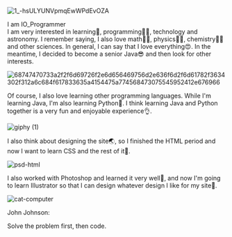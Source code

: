 ![1_-hsULYUNVpmqEwWPdEvOZA](https://user-images.githubusercontent.com/109272757/183892235-15c4ed73-e840-404c-95f9-cf9f00c31c86.gif)

I am IO_Programmer<br/>
I am very interested in learning🤩, programming👩‍💻, technology and astronomy. I remember saying, I also love math👩‍🏫, physics🙋‍♀️, chemistry👩‍🔬 and other sciences. In general, I can say that I love everything😍. In the meantime, I decided to become a senior Java😎 and then look for other interests.

![68747470733a2f2f6d69726f2e6d656469756d2e636f6d2f6d61782f3634302f312a6c684f617833635a4154475a774568473075545952412e676966](https://user-images.githubusercontent.com/109272757/195141489-3a85a9df-cf97-4504-af69-25e3dd307df6.gif)

Of course, I also love learning other programming languages. While I'm learning Java, I'm also learning Python🐍. I think learning Java and Python together is a very fun and enjoyable experience👌.

![giphy (1)](https://user-images.githubusercontent.com/109272757/195142623-71f72b91-9d1c-4efe-ab20-e2a0a9491244.gif)

I also think about designing the site🌏, so I finished the HTML period and now I want to learn CSS and the rest of it🏁.

![psd-html](https://user-images.githubusercontent.com/109272757/183893347-63824477-3970-4d61-8a73-1bef579af8a2.jpg)

I also worked with Photoshop and learned it very well👩, and now I'm going to learn Illustrator so that I can design whatever design I like for my site🎉.

![cat-computer](https://user-images.githubusercontent.com/109272757/195143118-45963caf-ddc6-4734-9276-5c8a623bf7b5.gif)

John Johnson:

Solve the problem first, then code.

